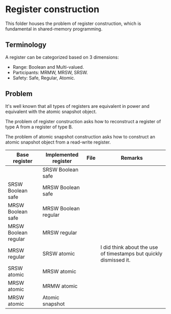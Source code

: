 # Register construction

This folder houses the problem of register construction, which is fundamental in shared-memory programming.

## Terminology

A register can be categorized based on 3 dimensions:
- Range: Boolean and Multi-valued.
- Participants: MRMW, MRSW, SRSW.
- Safety: Safe, Regular, Atomic.

## Problem

It's well known that all types of registers are equivalent in power and equivalent with the atomic snapshot object.

The problem of register construction asks how to reconstruct a register of type A from a register of type B.

The problem of atomic snapshot construction asks how to construct an atomic snapshot object from a read-write register.

|  Base register       | Implemented register | File      | Remarks |
|----------------------|----------------------|-----------|---------|
|                      | SRSW Boolean safe    |           |         |
| SRSW Boolean safe    | MRSW Boolean safe    |           |         |
| MRSW Boolean safe    | MRSW Boolean regular |           |         |
| MRSW Boolean regular | MRSW regular         |           |         |
| MRSW regular         | SRSW atomic          |           | I did think about the use of timestamps but quickly dismissed it. |
| SRSW atomic          | MRSW atomic          |           |         |
| MRSW atomic          | MRMW atomic          |           |         |
| MRSW atomic          | Atomic snapshot      |           |         |
